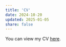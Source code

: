 ```yaml
---
title: 'CV'
date: 2024-10-20
updated: 2025-01-05
share: false
---
```


You can view my CV <a href="/uploads/cv.pdf" target="_blank" class="btn btn-primary">here</a>.
